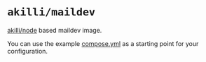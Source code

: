 # `akilli/maildev`

[akilli/node](../node) based maildev image.

You can use the example [compose.yml](compose.yml) as a starting point for your configuration.
